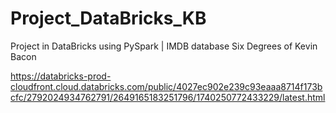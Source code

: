 # Project_DataBricks_KB
Project in DataBricks using PySpark | IMDB database Six Degrees of Kevin Bacon

https://databricks-prod-cloudfront.cloud.databricks.com/public/4027ec902e239c93eaaa8714f173bcfc/2792024934762791/2649165183251796/1740250772433229/latest.html
